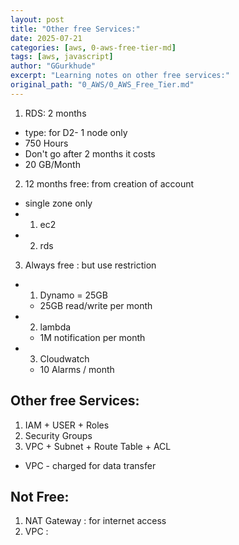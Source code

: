 ```yaml
---
layout: post
title: "Other free Services:"
date: 2025-07-21
categories: [aws, 0-aws-free-tier-md]
tags: [aws, javascript]
author: "GGurkhude"
excerpt: "Learning notes on other free services:"
original_path: "0_AWS/0_AWS_Free_Tier.md"
---
```



1. RDS: 2 months
 - type: for D2- 1 node only  
 - 750 Hours
 - Don't go after 2 months it costs
 - 20 GB/Month


2. 12 months free: from creation of account
 - single zone only
 - 1. ec2
 - 2. rds

3. Always free : but use restriction
 - 1. Dynamo = 25GB 
    - 25GB read/write per month
 - 2. lambda 
   - 1M notification per month
 - 3. Cloudwatch 
   - 10 Alarms / month
  
 

## Other free Services:

1. IAM + USER + Roles
2. Security Groups
3. VPC + Subnet + Route Table + ACL
 - VPC - charged for data transfer

## Not Free: 
1. NAT Gateway : for internet access
2. VPC : 


